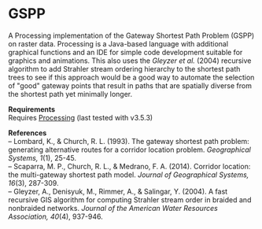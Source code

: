 # GSPP
A Processing implementation of the Gateway Shortest Path Problem (GSPP) on raster data. Processing is a Java-based language with additional graphical functions and an IDE for simple code development suitable for graphics and animations. This also uses the *Gleyzer et al.* (2004) recursive algorithm to add Strahler stream ordering hierarchy to the shortest path trees to see if this approach would be a good way to automate the selection of "good" gateway points that result in paths that are spatially diverse from the shortest path yet minimally longer.

**Requirements**  
Requires [Processing](https://processing.org/) (last tested with v3.5.3)  
  
**References**  
– Lombard, K., & Church, R. L. (1993). The gateway shortest path problem: generating alternative routes for a corridor location problem. *Geographical Systems, 1*(1), 25-45.  
– Scaparra, M. P., Church, R. L., & Medrano, F. A. (2014). Corridor location: the multi-gateway shortest path model. *Journal of Geographical Systems, 16*(3), 287-309.  
– Gleyzer, A., Denisyuk, M., Rimmer, A., & Salingar, Y. (2004). A fast recursive GIS algorithm for computing Strahler stream order in braided and nonbraided networks. *Journal of the American Water Resources Association, 40*(4), 937-946. 
